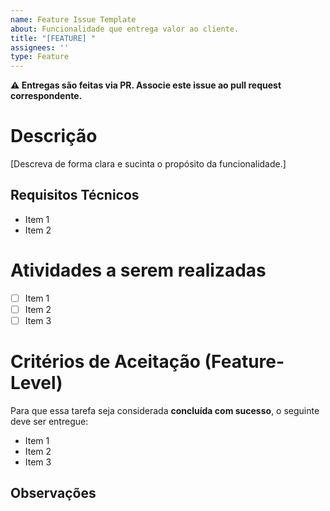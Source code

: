 ```yaml
---
name: Feature Issue Template
about: Funcionalidade que entrega valor ao cliente.  
title: "[FEATURE] "  
assignees: ''  
type: Feature  
---  
```

**⚠️ Entregas são feitas via PR. Associe este issue ao pull request correspondente.**

# Descrição
[Descreva de forma clara e sucinta o propósito da funcionalidade.] 

## Requisitos Técnicos
- Item 1
- Item 2

# Atividades a serem realizadas
- [ ] Item 1
- [ ] Item 2
- [ ] Item 3

# Critérios de Aceitação (Feature-Level)
Para que essa tarefa seja considerada **concluída com sucesso**, o seguinte deve ser entregue: 

- Item 1
- Item 2
- Item 3

## Observações

